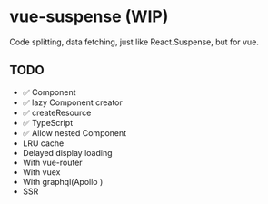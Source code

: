# vue-suspense (WIP)

Code splitting, data fetching, just like React.Suspense, but for vue.

## TODO

- ✅ <Suspense> Component
- ✅ lazy Component creator
- ✅ createResource
- ✅ TypeScript
- ✅ Allow nested <Suspense> Component
- LRU cache
- Delayed display loading
- With vue-router
- With vuex
- With graphql(Apollo )
- SSR